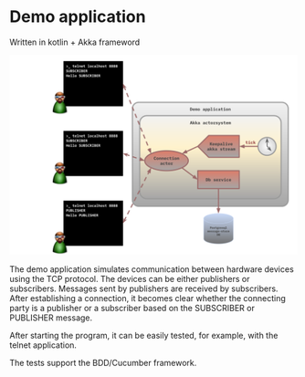 # Demo application

Written in kotlin + Akka frameword

![Architecture](Ateam.svg)

The demo application simulates communication between hardware devices using the TCP protocol. 
The devices can be either publishers or subscribers. Messages sent by publishers are received by subscribers. 
After establishing a connection, it becomes clear whether the connecting party is a publisher or a subscriber 
based on the SUBSCRIBER or PUBLISHER message.

After starting the program, it can be easily tested, for example, with the telnet application.

The tests support the BDD/Cucumber framework.
